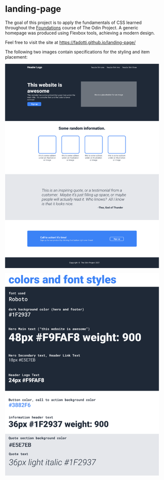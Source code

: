 # landing-page

The goal of this project is to apply the fundamentals of CSS learned throughout the [Foundations](https://www.theodinproject.com/paths/foundations/courses/foundations#css-foundations) course of
The Odin Project. A generic homepage was produced using Flexbox tools, achieving a modern design.

Feel free to visit the site at https://fadotti.github.io/landing-page/

The following two images contain specifications for the styling and item placement:

![Image one](./01.png)

![Image two](./02.png)